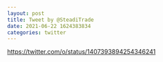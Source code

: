 ```yaml
--- 
layout: post 
title: Tweet by @SteadiTrade 
date: 2021-06-22 1624383834 
categories: twitter 
--- 
```

https://twitter.com/o/status/1407393894254346241